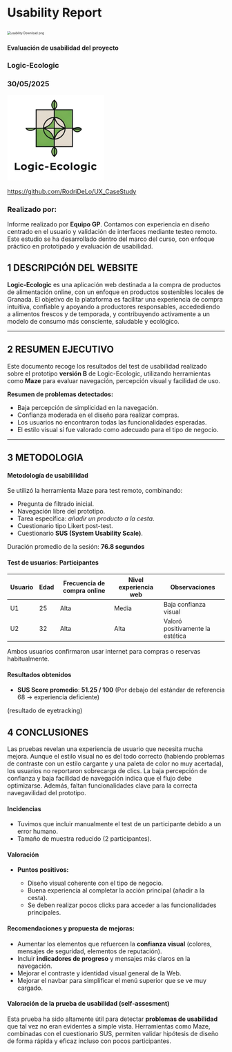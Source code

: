 # Usability Report



<img src="https://encrypted-tbn0.gstatic.com/images?q=tbn:ANd9GcRF017nhV-TFmNER2OM8UbXtdN6xwAKBYrv0i6onNfKu6Yn0BV0RK6aiOroeXl73LSY-B0&usqp=CAU" alt="usability Download png" style="zoom:50%;" />

#### Evaluación de usabilidad del proyecto 

### Logic-Ecologic

### 30/05/2025


![logo](./logo-ecologic.png)

https://github.com/RodriDeLo/UX_CaseStudy



### Realizado por:

Informe realizado por **Equipo GP**. Contamos con experiencia en diseño centrado en el usuario y validación de interfaces mediante testeo remoto. Este estudio se ha desarrollado dentro del marco del curso, con enfoque práctico en prototipado y evaluación de usabilidad.





## 1 DESCRIPCIÓN DEL WEBSITE

**Logic-Ecologic** es una aplicación web destinada a la compra de productos de alimentación online, con un enfoque en productos sostenibles locales de Granada. El objetivo de la plataforma es facilitar una experiencia de compra intuitiva, confiable y apoyando a productores responsables, accedediendo a alimentos frescos y de temporada, y contribuyendo activamente a un modelo de consumo más consciente, saludable y ecológico.

 
---


## 2 RESUMEN EJECUTIVO

Este documento recoge los resultados del test de usabilidad realizado sobre el prototipo **versión B** de Logic-Ecologic, utilizando herramientas como **Maze** para evaluar navegación, percepción visual y facilidad de uso.

**Resumen de problemas detectados:**

* Baja percepción de simplicidad en la navegación.
* Confianza moderada en el diseño para realizar compras.
* Los usuarios no encontraron todas las funcionalidades esperadas.
* El estilo visual sí fue valorado como adecuado para el tipo de negocio.

---


## 3 METODOLOGIA 

#### Metodología de usabililidad

Se utilizó la herramienta Maze para test remoto, combinando:

* Pregunta de filtrado inicial.
* Navegación libre del prototipo.
* Tarea específica: *añadir un producto a la cesta*.
* Cuestionario tipo Likert post-test.
* Cuestionario **SUS (System Usability Scale)**.

Duración promedio de la sesión: **76.8 segundos**

 

#### Test de usuarios: Participantes

| Usuario | Edad | Frecuencia de compra online | Nivel experiencia web | Observaciones                    |
| ------- | ---- | --------------------------- | --------------------- | -------------------------------- |
| U1      | 25   | Alta                        | Media                 | Baja confianza visual            |
| U2      | 32   | Alta                        | Alta                  | Valoró positivamente la estética |

Ambos usuarios confirmaron usar internet para compras o reservas habitualmente.





#### Resultados obtenidos

* **SUS Score promedio**: **51.25 / 100**
  (Por debajo del estándar de referencia 68 → experiencia deficiente)



(resultado de eyetracking)




## 4 CONCLUSIONES 

Las pruebas revelan una experiencia de usuario que necesita mucha mejora. Aunque el estilo visual no es del todo correcto (habiendo problemas de contraste con un estilo cargante y una paleta de color no muy acertada), los usuarios no reportaron sobrecarga de clics. La baja percepción de confianza y baja facilidad de navegación indica que el flujo debe optimizarse. Además, faltan funcionalidades clave para la correcta navegavilidad del prototipo.



#### Incidencias

* Tuvimos que incluir manualmente el test de un participante debido a un error humano.
* Tamaño de muestra reducido (2 participantes).
  



#### Valoración 

* **Puntos positivos:**

  * Diseño visual coherente con el tipo de negocio.
  * Buena experiencia al completar la acción principal (añadir a la cesta).
  * Se deben realizar pocos clicks para acceder a las funcionalidades principales.



#### Recomendaciones y propuesta de mejoras: 

* Aumentar los elementos que refuercen la **confianza visual** (colores, mensajes de seguridad, elementos de reputación).
* Incluir **indicadores de progreso** y mensajes más claros en la navegación.
* Mejorar el contraste y identidad visual general de la Web.
* Mejorar el navbar para simplificar el menú superior que se ve muy cargado.




#### Valoración de la prueba de usabilidad (self-assesment)

Esta prueba ha sido altamente útil para detectar **problemas de usabilidad** que tal vez no eran evidentes a simple vista. Herramientas como Maze, combinadas con el cuestionario SUS, permiten validar hipótesis de diseño de forma rápida y eficaz incluso con pocos participantes.
